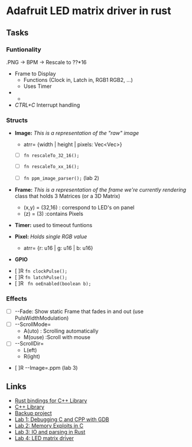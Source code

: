 # Adafruit LED matrix driver in rust
## Tasks
### Funtionality
.PNG -> BPM -> Rescale to ??*16 
* Frame to Display
    * Functions (Clock in, Latch in, RGB1 RGB2, ...)
    * Uses Timer
* * 
* *CTRL+C* Interrupt handling

### Structs
* **Image:** *This is a representation of the "raw" image*
    * atrr= {width | height | pixels: Vec<Vec<Pixel>>}
    - [ ]  ```fn rescaleTo_32_16();```
   - [ ]  ```fn rescaleTo_xx_16();```
   - [ ]  ```fn ppm_image_parser();``` (lab 2)
    
    
* **Frame:**  *This is a representation of the frame we're currently rendering*
class that holds 3 Matrices (or a 3D Matrix)  
    * (x,y) = (32,16)   : correspond to LED's on panel
    * (z)   = (3)       :contains Pixels
    
    
* **Timer:** used to timeout funtions


* **Pixel:** *Holds single RGB value*
    * atrr= {r: u16 | g: u16 | b: u16}
    
    
* **GPIO**
- [ ]R  ```fn clockPulse(); ```
- [ ]R  ```fn latchPulse(); ```
- [ ]R  ``` fn oeEnabled(boolean b);```


### Effects
- [ ] --Fade: Show static Frame that fades in and out (use PulsWidthModulation)
- [ ]  --ScrollMode=
    * A(uto)   : Scrolling automatically
    * M(ouse)  :Scroll with mouse
- [ ]  --ScrollDir=
    * L(eft)
    * R(ight)
- [ ]R  --Image=<filename>.ppm (lab 3)

## Links
- [Rust bindings for C++ Library](https://github.com/rust-rpi-led-matrix/rust-rpi-rgb-led-matrix)
- [C++ Library](https://github.com/hzeller/rpi-rgb-led-matrix)
- [Backup project](https://github.com/ro-per/VS-LED_Matrix_Driver_Backup/blob/master/src/main.rs)
- [Lab 1: Debugging C and CPP with GDB](https://github.com/ro-per/VS-Lab1_Debugging_C_CPP_with_GDB)
- [Lab 2: Memory Exploits in C](https://github.com/ro-per/VS-Lab2_Memory_Exploits_in_C)
- [Lab 3: IO and parsing in Rust](https://github.com/ro-per/VS-Lab3_IO_and_Parsing_in_Rust/blob/main/src/main.rs)
- [Lab 4: LED matrix driver](https://github.com/ro-per/VS-Lab4-LED_Matrix_Driver_in_Rust)
